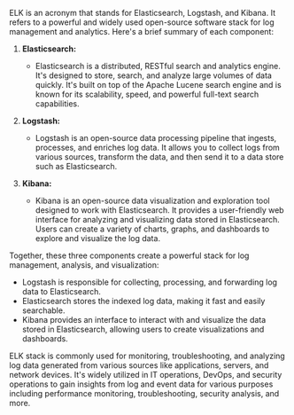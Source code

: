 ELK is an acronym that stands for Elasticsearch, Logstash, and Kibana. It refers to a powerful and widely used open-source software stack for log management and analytics. Here's a brief summary of each component:

1. **Elasticsearch:**
   - Elasticsearch is a distributed, RESTful search and analytics engine. It's designed to store, search, and analyze large volumes of data quickly. It's built on top of the Apache Lucene search engine and is known for its scalability, speed, and powerful full-text search capabilities.

2. **Logstash:**
   - Logstash is an open-source data processing pipeline that ingests, processes, and enriches log data. It allows you to collect logs from various sources, transform the data, and then send it to a data store such as Elasticsearch.

3. **Kibana:**
   - Kibana is an open-source data visualization and exploration tool designed to work with Elasticsearch. It provides a user-friendly web interface for analyzing and visualizing data stored in Elasticsearch. Users can create a variety of charts, graphs, and dashboards to explore and visualize the log data.

Together, these three components create a powerful stack for log management, analysis, and visualization:

- Logstash is responsible for collecting, processing, and forwarding log data to Elasticsearch.
- Elasticsearch stores the indexed log data, making it fast and easily searchable.
- Kibana provides an interface to interact with and visualize the data stored in Elasticsearch, allowing users to create visualizations and dashboards.

ELK stack is commonly used for monitoring, troubleshooting, and analyzing log data generated from various sources like applications, servers, and network devices. It's widely utilized in IT operations, DevOps, and security operations to gain insights from log and event data for various purposes including performance monitoring, troubleshooting, security analysis, and more.
